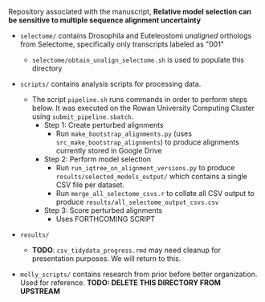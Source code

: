 Repository associated with the manuscript, **Relative model selection can be sensitive to multiple sequence alignment uncertainty**

+ `selectome/` contains Drosophila and Euteleostomi *unaligned* orthologs from Selectome, specifically only transcripts labeled as "001"
	+ `selectome/obtain_unalign_selectome.sh` is used to populate this directory

+ `scripts/` contains analysis scripts for processing data. 
	+ The script `pipeline.sh` runs commands in order to perform steps below. It was executed on the Rowan University Computing Cluster using `submit_pipeline.sbatch`.
		+ Step 1: Create perturbed alignments
			+ Run `make_bootstrap_alignments.py` (uses `src_make_bootstrap_alignments`) to produce alignments currently stored in Google Drive
		+ Step 2: Perform model selection
			+ Run `run_iqtree_on_alignment_versions.py` to produce `results/selected_models_output/` which contains a single CSV file per dataset.
			+ Run `merge_all_selectome_csvs.r` to collate all CSV output to produce `results/all_selectome_output_csvs.csv`
		+ Step 3: Score perturbed alignments
			+ Uses FORTHCOMING SCRIPT 
	
+ `results/`
	+ **TODO**: `csv_tidydata_progress.rmd` may need cleanup for presentation purposes. We will return to this.


+ `molly_scripts/` contains research from prior before better organization. Used for reference. **TODO: DELETE THIS DIRECTORY FROM UPSTREAM**


